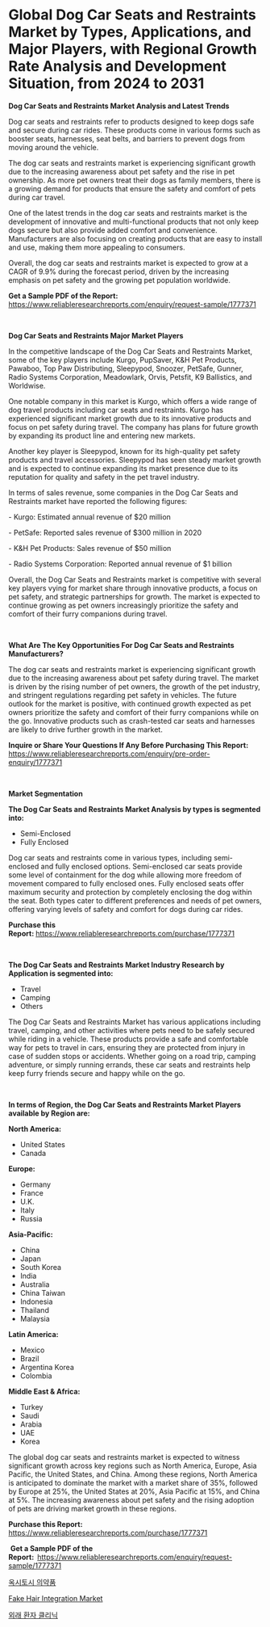 <p><h1>Global Dog Car Seats and Restraints Market by Types, Applications, and Major Players, with Regional Growth Rate Analysis and Development Situation, from 2024 to 2031</h1></p><p><strong>Dog Car Seats and Restraints Market Analysis and Latest Trends</strong></p>
<p><p>Dog car seats and restraints refer to products designed to keep dogs safe and secure during car rides. These products come in various forms such as booster seats, harnesses, seat belts, and barriers to prevent dogs from moving around the vehicle.</p><p>The dog car seats and restraints market is experiencing significant growth due to the increasing awareness about pet safety and the rise in pet ownership. As more pet owners treat their dogs as family members, there is a growing demand for products that ensure the safety and comfort of pets during car travel.</p><p>One of the latest trends in the dog car seats and restraints market is the development of innovative and multi-functional products that not only keep dogs secure but also provide added comfort and convenience. Manufacturers are also focusing on creating products that are easy to install and use, making them more appealing to consumers.</p><p>Overall, the dog car seats and restraints market is expected to grow at a CAGR of 9.9% during the forecast period, driven by the increasing emphasis on pet safety and the growing pet population worldwide.</p></p>
<p><strong>Get a Sample PDF of the Report:&nbsp;</strong> <a href="https://www.reliableresearchreports.com/enquiry/request-sample/1777371">https://www.reliableresearchreports.com/enquiry/request-sample/1777371</a></p>
<p>&nbsp;</p>
<p><strong>Dog Car Seats and Restraints Major Market Players</strong></p>
<p><p>In the competitive landscape of the Dog Car Seats and Restraints Market, some of the key players include Kurgo, PupSaver, K&H Pet Products, Pawaboo, Top Paw Distributing, Sleepypod, Snoozer, PetSafe, Gunner, Radio Systems Corporation, Meadowlark, Orvis, Petsfit, K9 Ballistics, and Worldwise.</p><p>One notable company in this market is Kurgo, which offers a wide range of dog travel products including car seats and restraints. Kurgo has experienced significant market growth due to its innovative products and focus on pet safety during travel. The company has plans for future growth by expanding its product line and entering new markets.</p><p>Another key player is Sleepypod, known for its high-quality pet safety products and travel accessories. Sleepypod has seen steady market growth and is expected to continue expanding its market presence due to its reputation for quality and safety in the pet travel industry.</p><p>In terms of sales revenue, some companies in the Dog Car Seats and Restraints market have reported the following figures:</p><p>- Kurgo: Estimated annual revenue of $20 million</p><p>- PetSafe: Reported sales revenue of $300 million in 2020</p><p>- K&H Pet Products: Sales revenue of $50 million</p><p>- Radio Systems Corporation: Reported annual revenue of $1 billion</p><p>Overall, the Dog Car Seats and Restraints market is competitive with several key players vying for market share through innovative products, a focus on pet safety, and strategic partnerships for growth. The market is expected to continue growing as pet owners increasingly prioritize the safety and comfort of their furry companions during travel.</p></p>
<p>&nbsp;</p>
<p><strong>What Are The Key Opportunities For Dog Car Seats and Restraints Manufacturers?</strong></p>
<p><p>The dog car seats and restraints market is experiencing significant growth due to the increasing awareness about pet safety during travel. The market is driven by the rising number of pet owners, the growth of the pet industry, and stringent regulations regarding pet safety in vehicles. The future outlook for the market is positive, with continued growth expected as pet owners prioritize the safety and comfort of their furry companions while on the go. Innovative products such as crash-tested car seats and harnesses are likely to drive further growth in the market.</p></p>
<p><strong>Inquire or Share Your Questions If Any Before Purchasing This Report:</strong> <a href="https://www.reliableresearchreports.com/enquiry/pre-order-enquiry/1777371">https://www.reliableresearchreports.com/enquiry/pre-order-enquiry/1777371</a></p>
<p>&nbsp;</p>
<p><strong>Market Segmentation</strong></p>
<p><strong>The Dog Car Seats and Restraints Market Analysis by types is segmented into:</strong></p>
<p><ul><li>Semi-Enclosed</li><li>Fully Enclosed</li></ul></p>
<p><p>Dog car seats and restraints come in various types, including semi-enclosed and fully enclosed options. Semi-enclosed car seats provide some level of containment for the dog while allowing more freedom of movement compared to fully enclosed ones. Fully enclosed seats offer maximum security and protection by completely enclosing the dog within the seat. Both types cater to different preferences and needs of pet owners, offering varying levels of safety and comfort for dogs during car rides.</p></p>
<p><strong>Purchase this Report:&nbsp;</strong><a href="https://www.reliableresearchreports.com/purchase/1777371">https://www.reliableresearchreports.com/purchase/1777371</a></p>
<p>&nbsp;</p>
<p><strong>The Dog Car Seats and Restraints Market Industry Research by Application is segmented into:</strong></p>
<p><ul><li>Travel</li><li>Camping</li><li>Others</li></ul></p>
<p><p>The Dog Car Seats and Restraints Market has various applications including travel, camping, and other activities where pets need to be safely secured while riding in a vehicle. These products provide a safe and comfortable way for pets to travel in cars, ensuring they are protected from injury in case of sudden stops or accidents. Whether going on a road trip, camping adventure, or simply running errands, these car seats and restraints help keep furry friends secure and happy while on the go.</p></p>
<p>&nbsp;</p>
<p><strong>In terms of Region, the Dog Car Seats and Restraints Market Players available by Region are:</strong></p>
<p>
    <p> <strong> North America: </strong>
        <ul>
            <li>United States</li>
            <li>Canada</li>
        </ul>
        </p> 
    <p> <strong> Europe: </strong>
        <ul>
            <li>Germany</li>
            <li>France</li>
            <li>U.K.</li>
            <li>Italy</li>
            <li>Russia</li>
        </ul>
        </p> 
    <p> <strong> Asia-Pacific: </strong>
        <ul>
            <li>China</li>
            <li>Japan</li>
            <li>South Korea</li>
            <li>India</li>
            <li>Australia</li>
            <li>China Taiwan</li>
            <li>Indonesia</li>
            <li>Thailand</li>
            <li>Malaysia</li>
        </ul>
        </p> 
    <p> <strong> Latin America: </strong>
        <ul>
            <li>Mexico</li>
            <li>Brazil</li>
            <li>Argentina Korea</li>
            <li>Colombia</li>
        </ul>
        </p> 
    <p> <strong> Middle East & Africa: </strong>
        <ul>
            <li>Turkey</li>
            <li>Saudi</li>
            <li>Arabia</li>
            <li>UAE</li>
            <li>Korea</li>
        </ul>
    </p>
    </p>
<p><p>The global dog car seats and restraints market is expected to witness significant growth across key regions such as North America, Europe, Asia Pacific, the United States, and China. Among these regions, North America is anticipated to dominate the market with a market share of 35%, followed by Europe at 25%, the United States at 20%, Asia Pacific at 15%, and China at 5%. The increasing awareness about pet safety and the rising adoption of pets are driving market growth in these regions.</p></p>
<p><strong>Purchase this Report: </strong><a href="https://www.reliableresearchreports.com/purchase/1777371">https://www.reliableresearchreports.com/purchase/1777371</a></p>
<p>&nbsp;<strong>Get a Sample PDF of the Report:&nbsp;&nbsp;</strong><a href="https://www.reliableresearchreports.com/enquiry/request-sample/1777371">https://www.reliableresearchreports.com/enquiry/request-sample/1777371</a></p>
<p><strong></strong></p>
<p><p><a href="https://github.com/lzrvbyqzftro57/Market-Research-Report-List-1/blob/main/27943196207.md">옥시토시 의약품</a></p><p><a href="https://github.com/Whitneyboyettebo9kiw7yr13/Market-Research-Report-List-1/blob/main/fake-hair-integration-market.md">Fake Hair Integration Market</a></p><p><a href="https://github.com/LanceOlsotn8978/Market-Research-Report-List-1/blob/main/27334006206.md">외래 환자 클리닉</a></p></p>